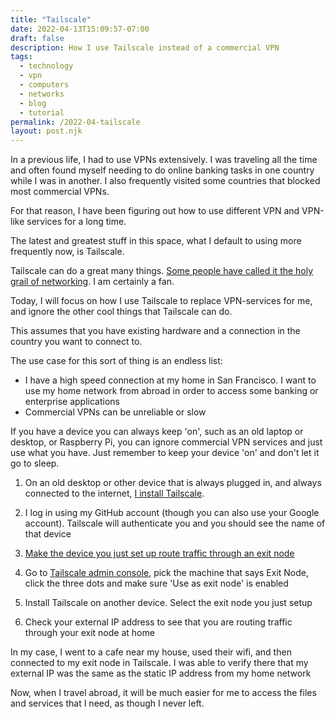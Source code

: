 ```yaml
---
title: "Tailscale"
date: 2022-04-13T15:09:57-07:00
draft: false
description: How I use Tailscale instead of a commercial VPN
tags: 
  - technology
  - vpn
  - computers
  - networks
  - blog
  - tutorial
permalink: /2022-04-tailscale
layout: post.njk
---
```

In a previous life, I had to use VPNs extensively. I was traveling all the time and often found myself needing to do online banking tasks in one country while I was in another. I also frequently visited some countries that blocked most commercial VPNs.

For that reason, I have been figuring out how to use different VPN and VPN-like services for a long time.

The latest and greatest stuff in this space, what I default to using more frequently now, is Tailscale.

Tailscale can do a great many things. [Some people have called it the holy grail of networking](https://www.thesmarthomebook.com/2021/07/24/the-holy-grail-of-networking-tailscale/). I am certainly a fan.

Today, I will focus on how I use Tailscale to replace VPN-services for me, and ignore the other cool things that Tailscale can do.

This assumes that you have existing hardware and a connection in the country you want to connect to.

The use case for this sort of thing is an endless list:

- I have a high speed connection at my home in San Francisco. I want to use my home network from abroad in order to access some banking or enterprise applications
- Commercial VPNs can be unreliable or slow

If you have a device you can always keep 'on', such as an old laptop or desktop, or Raspberry Pi, you can ignore commercial VPN services and just use what you have. Just remember to keep your device 'on' and don't let it go to sleep.

1. On an old desktop or other device that is always plugged in, and always connected to the internet, [I install Tailscale](https://tailscale.com/download/).

2. I log in using my GitHub account (though you can also use your Google account). Tailscale will authenticate you and you should see the name of that device

3. [Make the device you just set up route traffic through an exit node](https://tailscale.com/kb/1103/exit-nodes/)

4. Go to [Tailscale admin console](https://login.tailscale.com/admin/machines), pick the machine that says Exit Node, click the three dots and make sure 'Use as exit node' is enabled

5. Install Tailscale on another device. Select the exit node you just setup

6. Check your external IP address to see that you are routing traffic through your exit node at home 

In my case, I went to a cafe near my house, used their wifi, and then connected to my exit node in Tailscale. I was able to verify there that my external IP was the same as the static IP address from my home network

Now, when I travel abroad, it will be much easier for me to access the files and services that I need, as though I never left.
